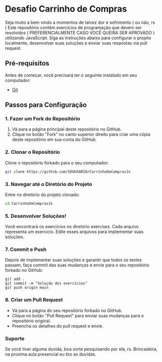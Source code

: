 # Desafio Carrinho de Compras

Seja muito a bem vindo a momentos de talvez dor e sofrimento ( ou não, rs ) Este repositório contém exercícios de programação que devem ser resolvidos ( PREFERENCIALMENTE CASO VOCÊ QUEIRA SER APROVADO ) utilizando JavaScript. Siga as instruções abaixo para configurar o projeto localmente, desenvolver suas soluções e enviar suas respostas via pull request.

## Pré-requisitos

Antes de começar, você precisará ter o seguinte instalado em seu computador:

- [Git](https://git-scm.com/)

## Passos para Configuração

### 1. Fazer um Fork do Repositório

1. Vá para a página principal deste repositório no GitHub.
2. Clique no botão "Fork" no canto superior direito para criar uma cópia deste repositório em sua conta do GitHub.

### 2. Clonar o Repositório

Clone o repositório forkado para o seu computador:

```bash
git clone https://github.com/SEUUSARIO/CarrinhoDeComprasJs
```
### 3. Navegar até o Diretório do Projeto
   Entre no diretório do projeto clonado:

```bash
cd CarrinhoDeComprasJs
```

### 5. Desenvolver Soluções!
Você encontrará os exercícios no diretório exercises. Cada arquivo representa um exercício. Edite esses arquivos para implementar suas soluções.


### 7. Commit e Push
Depois de implementar suas soluções e garantir que todos os testes passam, faça commit das suas mudanças e envie para o seu repositório forkado no GitHub:

```
git add .
git commit -m "Solução dos exercícios"
git push origin main
```
### 8. Criar um Pull Request
- Vá para a página do seu repositório forkado no GitHub.
- Clique no botão "Pull Request" para enviar suas mudanças para o repositório original.
- Preencha os detalhes do pull request e envie.

### Suporte
Se você tiver alguma duvida, boa sorte pesquisando por ela, rs.
Brincadeira, na proxima aula presencial eu tiro as duvidas.
